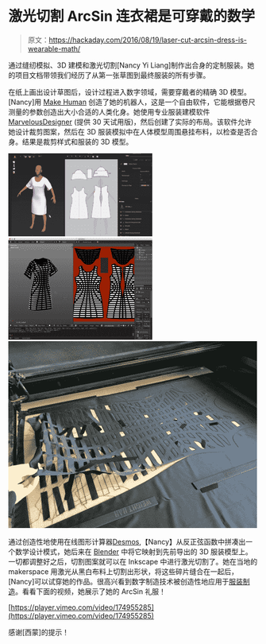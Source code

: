 # 激光切割 ArcSin 连衣裙是可穿戴的数学

> 原文：<https://hackaday.com/2016/08/19/laser-cut-arcsin-dress-is-wearable-math/>

通过缝纫模拟、3D 建模和激光切割[Nancy Yi Liang]制作出合身的定制服装。她的项目文档带领我们经历了从第一张草图到最终服装的所有步骤。

在纸上画出设计草图后，设计过程进入数字领域，需要穿戴者的精确 3D 模型。[Nancy]用 [Make Human](http://www.makehuman.org/) 创造了她的机器人，这是一个自由软件，它能根据卷尺测量的参数创造出大小合适的人类化身。她使用专业服装建模软件 [MarvelousDesigner](http://www.marvelousdesigner.com/) (提供 30 天试用版)，然后创建了实际的布局。该软件允许她设计裁剪图案，然后在 3D 服装模拟中在人体模型周围悬挂布料，以检查是否合身。结果是裁剪样式和服装的 3D 模型。

 [![arcsin-marvelousdesigner](img/7f7d5c800d68e051c6b876ce3fccd317.png "arcsin-marvelousdesigner")](https://hackaday.com/2016/08/19/laser-cut-arcsin-dress-is-wearable-math/arcsin-marvelousdesigner/)  [![arcsin-blender](img/3f2d730408caf90f9b14af3c282627bc.png "arcsin-blender")](https://hackaday.com/2016/08/19/laser-cut-arcsin-dress-is-wearable-math/arcsin-blender/)  [![laser2](img/1900c1e5492fcdaa2cec382ee1e7d579.png "laser2")](https://hackaday.com/2016/08/19/laser-cut-arcsin-dress-is-wearable-math/laser2/) 

通过创造性地使用在线图形计算器[Desmos](https://www.desmos.com/),【Nancy】从反正弦函数中拼凑出一个数学设计模式，她后来在 [Blender](https://www.blender.org/) 中将它映射到先前导出的 3D 服装模型上。一切都调整好之后，切割图案就可以在 Inkscape 中进行激光切割了。她在当地的 makerspace 用激光从黑白布料上切割出形状，将这些碎片缝合在一起后，[Nancy]可以试穿她的作品。很高兴看到数字制造技术被创造性地应用于[服装制造](https://hackaday.com/2016/08/16/filling-the-automation-gap-in-garment-manufacturing/)。看看下面的视频，她展示了她的 ArcSin 礼服！

[https://player.vimeo.com/video/174955285](https://player.vimeo.com/video/174955285)

感谢[西蒙]的提示！